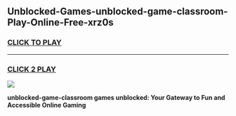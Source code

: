 
## Unblocked-Games-unblocked-game-classroom-Play-Online-Free-xrz0s
<h3>
<a href="https://premium76.site?title=unblocked-game-classroom&ref=26A">CLICK TO PLAY</a></h3>
<hr>

<h3>
<a href="https://premium76.site?title=unblocked-game-classroom&ref=26A">CLICK 2 PLAY</a>
  
</h3>

<a href="https://premium76.site?title=unblocked-game-classroom&ref=26A"><img src="https://clearcache.store/games.png"></a>


**unblocked-game-classroom games unblocked: Your Gateway to Fun and Accessible Online Gaming**
